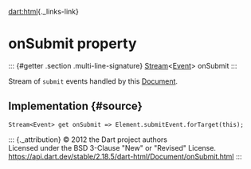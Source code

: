 [dart:html](../../dart-html/dart-html-library){._links-link}

onSubmit property
=================

::: {#getter .section .multi-line-signature}
[Stream](../../dart-async/stream-class)\<[Event](../event-class)\>
onSubmit
:::

Stream of `submit` events handled by this [Document](../document-class).

Implementation {#source}
--------------

``` {.language-dart data-language="dart"}
Stream<Event> get onSubmit => Element.submitEvent.forTarget(this);
```

::: {._attribution}
© 2012 the Dart project authors\
Licensed under the BSD 3-Clause \"New\" or \"Revised\" License.\
<https://api.dart.dev/stable/2.18.5/dart-html/Document/onSubmit.html>
:::
